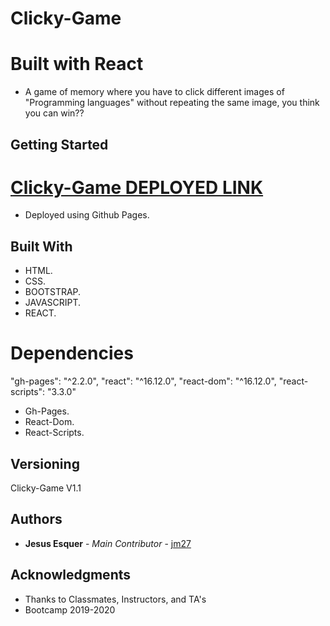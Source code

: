 # Clicky-Game 

# Built with React

* A game of memory where you have to click different images of "Programming languages" without repeating the same image, you think you can win??

## Getting Started

[Clicky-Game DEPLOYED LINK](https://jm27.github.io/react-clicky-game/ "Homepage")
======

* Deployed using Github Pages.

## Built With

* HTML.
* CSS.
* BOOTSTRAP.
* JAVASCRIPT.
* REACT.
# Dependencies

 "gh-pages": "^2.2.0",
    "react": "^16.12.0",
    "react-dom": "^16.12.0",
    "react-scripts": "3.3.0"
* Gh-Pages.
* React-Dom.
* React-Scripts.

## Versioning
Clicky-Game V1.1

## Authors

* **Jesus Esquer** - *Main Contributor* - [jm27](https://github.com/jm27)


## Acknowledgments

* Thanks to Classmates, Instructors, and TA's 
* Bootcamp 2019-2020

